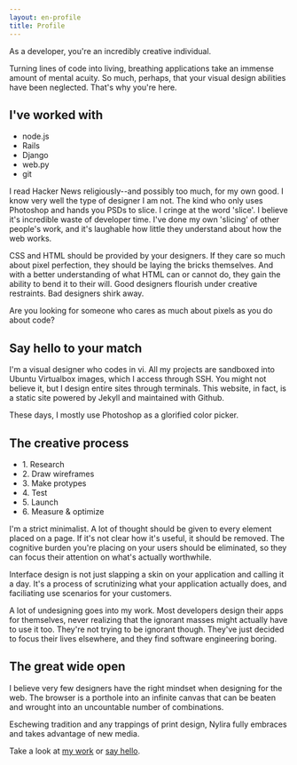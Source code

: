 ```yaml
---
layout: en-profile
title: Profile
---
```


As a developer, you're an incredibly creative individual. 

Turning lines of code into living, breathing applications take an immense amount of mental acuity. So much, perhaps, that your visual design abilities have been neglected. That's why you're here.

<aside>
  <h2>I've worked with</h2>
  <ul>
  <li>node.js
  <li>Rails
  <li>Django
  <li>web.py
  <li>git
  </ul>
</aside>

I read Hacker News religiously--and possibly too much, for my own good. I know very well the type of designer I am not. The kind who only uses Photoshop and hands you PSDs to slice. I cringe at the word 'slice'. I believe it's incredible waste of developer time. I've done my own 'slicing' of other people's work, and it's laughable how little they understand about how the web works.

CSS and HTML should be provided by your designers. If they care so much about pixel perfection, they should be laying the bricks themselves. And with a better understanding of what HTML can or cannot do, they gain the ability to bend it to their will. Good designers flourish under creative restraints. Bad designers shirk away.

Are you looking for someone who cares as much about pixels as you do about code? 

## Say hello to your match

I'm a visual designer who codes in vi. All my projects are sandboxed into Ubuntu Virtualbox images, which I access through SSH. You might not believe it, but I design entire sites through terminals. This website, in fact, is a static site powered by Jekyll and maintained with Github.

These days, I mostly use Photoshop as a glorified color picker.

## The creative process

<ul class='process'>
  <li>1. Research
  <li>2. Draw wireframes
  <li>3. Make protypes
  <li>4. Test
  <li>5. Launch
  <li>6. Measure &amp; optimize
</ul>

I'm a strict minimalist. A lot of thought should be given to every element placed on a page. If it's not clear how it's useful, it should be removed. The cognitive burden you're placing on your users should be eliminated, so they can focus their attention on what's actually worthwhile.

Interface design is not just slapping a skin on your application and calling it a day. It's a process of scrutinizing what your application actually does, and faciliating use scenarios for your customers.

A lot of undesigning goes into my work. Most developers design their apps for themselves, never realizing that the ignorant masses might actually have to use it too. They're not trying to be ignorant though. They've just decided to focus their lives elsewhere, and they find software engineering boring.

## The great wide open

I believe very few designers have the right mindset when designing for the web. The browser is a porthole into an infinite canvas that can be beaten and wrought into an uncountable number of combinations.

Eschewing tradition and any trappings of print design, Nylira fully embraces and takes advantage of new media.

Take a look at [my work](/en/projects) or [say hello](/en/contact).

